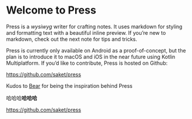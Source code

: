 # Welcome to Press
Press is a *wysiwyg* writer for crafting notes. It uses markdown for styling and formatting text with a beautiful inline preview. If you’re new to markdown, check out the next note for tips and tricks.

Press is currently only available on Android as a proof-of-concept, but the plan is to introduce it to macOS and iOS in the near future using Kotlin Multiplatform. If you’d like to contribute, Press is hosted on Github:

https://github.com/saket/press

Kudos to [Bear](https://bear.app) for being the inspiration behind Press

哈哈哈**哈哈哈**

https://github.com/saket/press
